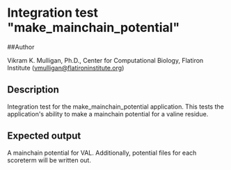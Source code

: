 # Integration test "make\_mainchain\_potential"

##Author

Vikram K. Mulligan, Ph.D., Center for Computational Biology, Flatiron Institute (vmulligan@flatironinstitute.org)

## Description

Integration test for the make\_mainchain\_potential application.  This tests the application's ability to make a
mainchain potential for a valine residue.

## Expected output

A mainchain potential for VAL.  Additionally, potential files for each scoreterm will be written out.
